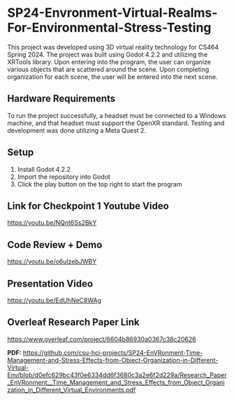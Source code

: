 # SP24-Envronment-Virtual-Realms-For-Environmental-Stress-Testing
This project was developed using 3D virtual reality technology for CS464 Spring 2024. The project was built using Godot 4.2.2 and utilizing the XRTools library. Upon entering into the program, the user can organize various objects that are scattered around the scene. Upon completing organization for each scene, the user will be entered into the next scene.

## Hardware Requirements
To run the project successfully, a headset must be connected to a Windows machine, and that headset must support the OpenXR standard. Testing and development was done utilizing a Meta Quest 2.

## Setup
1. Install Godot 4.2.2
2. Import the repository into Godot
3. Click the play button on the top right to start the program

## Link for Checkpoint 1 Youtube Video
https://youtu.be/NQnt6Ss2BkY

## Code Review + Demo
https://youtu.be/o6uIzebJWBY

## Presentation Video
https://youtu.be/EdUhNeC8WAg

## Overleaf Research Paper Link
https://www.overleaf.com/project/6604b86930a0367c38c20626

**PDF:** https://github.com/csu-hci-projects/SP24-EnVRonment-Time-Management-and-Stress-Effects-from-Object-Organization-in-Different-Virtual-Env/blob/d0efc629bc43f0e6334dd6f3680c3a2e6f2d229a/Research_Paper_EnVRonment__Time_Management_and_Stress_Effects_from_Object_Organization_in_Different_Virtual_Environments.pdf
